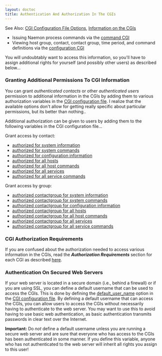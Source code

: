 ```yaml
---
layout: doctoc
title: Authentication And Authorization In The CGIs
---
```


<span class="glyphicon glyphicon-arrow-right"></span> See Also: <a href="configcgi.html">CGI Configuration File Options</a>, <a href="cgis.html">Information on the CGIs</a>

* Issuing Naemon process commands via the <a href="cgis.html#cmd_cgi">command CGI</a>
* Viewing host group, contact, contact group, time period, and command definitions via the <a href="cgis.html#config_cgi">configuration CGI</a>

You will undoubtably want to access this information, so you'll have to assign additional rights for yourself
(and possibly other users) as described below...

### Granting Additional Permissions To CGI Information

You can grant *authenticated contacts* or other *authenticated users* permission to additional information in the CGIs
by adding them to various authorization variables in the <a href="configcgi.html">CGI configuration file</a>.
I realize that the available options don't allow for getting really specific about particular permissions, but its better than nothing..

Additional authorization can be given to users by adding them to the following variables in the CGI configuration file...

Grant access by contact:

* <a href="configcgi.html#authorized_for_system_information">authorized for system information</a>
* <a href="configcgi.html#authorized_for_system_commands">authorized for system commands</a>
* <a href="configcgi.html#authorized_for_configuration_information">authorized for configuration information</a>
* <a href="configcgi.html#authorized_for_all_hosts">authorized for all hosts</a>
* <a href="configcgi.html#authorized_for_all_host_commands">authorized for all host commands</a>
* <a href="configcgi.html#authorized_for_all_services">authorized for all services</a>
* <a href="configcgi.html#authorized_for_all_service_commands">authorized for all service commands</a>

Grant access by group:

* <a href="configcgi.html#authorized_contactgroup_for_system_information">authorized contactgroup for system information</a>
* <a href="configcgi.html#authorized_contactgroup_for_system_commands">authorized contactgroup for system commands</a>
* <a href="configcgi.html#authorized_contactgroup_for_configuration_information">authorized contactgroup for configuration information</a>
* <a href="configcgi.html#authorized_contactgroup_for_all_hosts">authorized contactgroup for all hosts</a>
* <a href="configcgi.html#authorized_contactgroup_for_all_host_commands">authorized contactgroup for all host commands</a>
* <a href="configcgi.html#authorized_contactgroup_for_all_services">authorized contactgroup for all services</a>
* <a href="configcgi.html#authorized_contactgroup_for_all_service_commands">authorized contactgroup for all service commands</a>


### CGI Authorization Requirements

If you are confused about the authorization needed to access various information in the CGIs,
read the *<b>Authorization Requirements</b>* section for each CGI as described <a href="cgis.html">here</a>.

### Authentication On Secured Web Servers

If your web server is located in a secure domain (i.e., behind a firewall) or if you are using SSL, you can define a
default username that can be used to access the CGIs.  This is done by defining the <a href="configcgi.html#default_user_name">default_user_name</a>
option in the <a href="configcgi.html">CGI configuration file</a>.  By defining a default username that can
access the CGIs, you can allow users to access the CGIs without necessarily having to authenticate to the web server.
You may want to use this to avoid having to use basic web authentication, as basic authentication transmits passwords
in clear text over the Internet.

**Important:**  Do *not* define a default username unless you are running a secure web server and are sure that everyone
who has access to the CGIs has been authenticated in some manner. If you define this variable, anyone who has not
authenticated to the web server will inherit all rights you assign to this user!
